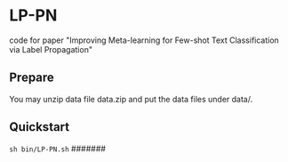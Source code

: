 # LP-PN
code for paper "Improving Meta-learning for Few-shot Text Classification via Label Propagation"

## Prepare
You may unzip data file data.zip and put the data files under data/.
## Quickstart
`sh bin/LP-PN.sh`
#######



